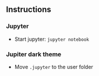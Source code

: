 ## Instructions

### Jupyter

* Start jupyter: `jupyter notebook`

### Jupiter dark theme

* Move `.jupyter` to the user folder
